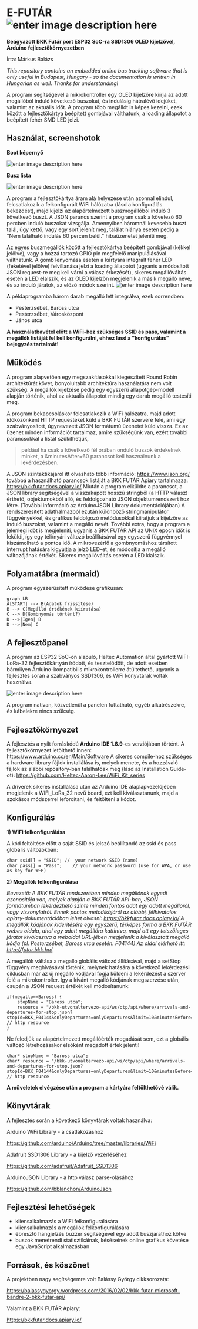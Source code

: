 ﻿# E-FUTÁR ![enter image description here](https://github.com/bazsimarkus/E-FUTAR/raw/master/docs/bkk_icon.png)
**Beágyazott BKK Futár port ESP32 SoC-ra SSD1306 OLED kijelzővel, Arduino fejlesztőkörnyezetben**

Írta: Márkus Balázs

*This repository contains an embedded online bus tracking software that is only useful in Budapest, Hungary - so the documentation is written in Hungarian as well. Thanks for understanding!*

A program segítségével a mikrokontroller egy OLED kijelzőre kiírja az adott megállóból induló következő buszokat, és indulásig hátralévő idejüket, valamint az aktuális időt. A program több megállót is képes kezelni, ezek között a fejlesztőkártya beépített gombjával válthatunk, a loading állapotot a beépített fehér SMD LED jelzi.

## Használat, screenshotok
**Boot képernyő**

![enter image description here](https://github.com/bazsimarkus/E-FUTAR/raw/master/docs/screenshot1.jpg)

**Busz lista**

![enter image description here](https://github.com/bazsimarkus/E-FUTAR/raw/master/docs/screenshot2.jpg)


A program a fejlesztőkártya áram alá helyezése után azonnal elindul, felcsatlakozik a felkonfigurált WiFi hálózatra (lásd a konfigurálás bekezdést), majd kijelzi az alapértelmezett buszmegállóból induló 3 következő buszt. A JSON parancs szerint a program csak a követező 60 percben induló buszokat vizsgálja. Amennyiben háromnál kevesebb buszt talál, úgy kettő, vagy egy sort jelenít meg, találat hiánya esetén pedig a "Nem található indulás 60 percen belül." hibaüzenetet jeleníti meg.

Az egyes buszmegállók között a fejlesztőkártya beépített gombjával (kékkel jelölve), vagy a hozzá tartozó GPIO pin megfelelő manipulálásával válthatunk. A gomb lenyomása esetén a kártyára integrált fehér LED (feketével jelölve) felvillanása jelzi a loading állapotot (ugyanis a módosított JSON request-re meg kell várni a válasz érkezését), sikeres megállóváltás esetén a LED elalszik, és az OLED kijelzőn megjelenik a másik megálló neve, és az induló járatok, az előző módok szerint.
![enter image description here](https://github.com/bazsimarkus/E-FUTAR/raw/master/docs/changeStops.jpg)

A példaprogramba három darab megálló lett integrálva, ezek sorrendben: 
 - Pesterzsébet, Baross utca
 - Pesterzsébet, Városközpont
 - János utca

**A használatbavétel előtt a WiFi-hez szükséges SSID és pass, valamint a megállók listáját fel kell konfigurálni, ehhez lásd a "konfigurálás" bejegyzés tartalmát!**


## Működés

A program alapvetően egy megszakításokkal kiegészített Round Robin architektúrát követ, bonyolultabb architektúra használatára nem volt szükség. A megállók kijelzése pedig egy egyszerű állapotgép-modell alapján történik, ahol az aktuális állapotot mindig egy darab megálló testesíti meg.

A program bekapcsoláskor felcsatlakozik a WiFi hálózatra, majd adott időközönként HTTP requesteket küld a BKK FUTÁR szervere felé, ami egy szabványosított, úgynevezett JSON formátumú üzenetet küld vissza. Ez az üzenet minden információt tartalmaz, amire szükségünk van, ezért további parancsokkal a listát szűkíthetjük, 

> például ha csak a következő fél órában onduló buszok érdekelnek minket, a &minutesAfter=60 parancsot kell használnunk a lekérdezésben. 

A JSON szintaktikájáról itt olvasható több információ: https://www.json.org/ továbbá a használható parancsok listáját a BKK FUTÁR Apiary tartalmazza:  https://bkkfutar.docs.apiary.io/ 
Miután a program elküldte a parancsot, a JSON library segítségével a visszakapott hosszú stringből (a HTTP válasz) érthető, objektumokból álló, és feldolgozható JSON objektumrendszert hoz létre. (További információ az ArduinoJSON Library dokumentációjában)
A rendszeresített adathalmazból ezután különböző stringmanipulátor függvényekkel, és grafikus feldolgozó metódusokkal kiíratjuk a kijelzőre az induló buszokat, valamint a megálló nevét. További extra, hogy a program a jelenlegi időt is megjeleníti, ugyanis a BKK FUTÁR API az UNIX epoch időt is leküldi, így egy téli/nyári változó beállításával egy egyszerű függvénnyel kiszámolható a pontos idő. 
A mikrovezérlő a gombnyomáshoz társított interrupt hatására kigyújtja a jelző LED-et, és módosítja a megálló változójának értékét. Sikeres megállóváltás esetén a LED kialszik.

## Folyamatábra (mermaid)

A program egyszerűsített működése grafikusan:

```mermaid
graph LR
A[START] --> B(Adatok frissítése)
B --> C(Megálló értékének kiíratása)
C --> D{Gombnyomás történt?}
D -->|Igen| B
D -->|Nem| C

```

## A fejlesztőpanel

A program az ESP32 SoC-on alapuló, Heltec Automation által gyártott WIFI-LoRa-32 fejlesztőkártyán íródott, és tesztelődött, de adott esetben bármilyen Arduino-kompatibilis mikrokontrollerre átültethető, ugyanis a fejlesztés során a szabványos SSD1306, és WiFi könyvtárak voltak használva.

 ![enter image description here](https://github.com/bazsimarkus/E-FUTAR/raw/master/docs/Heltec_WIFI-LoRa-32_DiagramPinoutFromTop.jpg)

A program natívan, közvetlenül a panelen futtatható, egyéb alkatrészekre, és kábelekre nincs szükség.

## Fejlesztőkörnyezet
A fejlesztés a nyílt forráskódú **Arduino IDE 1.6.9**-es verziójában történt.
A fejlesztőkörnyezet letölthető innen:
https://www.arduino.cc/en/Main/Software
A sikeres compile-hoz szükséges a hardware library fájlok installálása is, melyek menete, és a hozzávaló fájlok az alábbi repository-ban találhatóak meg (lásd az Installation Guide-ot): 
https://github.com/Heltec-Aaron-Lee/WiFi_Kit_series

A driverek sikeres installálása után az Arduino IDE alaplapkezelőjében megjelenik a WIFI_LoRa_32 nevű board, ezt kell kiválasztanunk, majd a szokásos módszerrel lefordítani, és feltölteni a kódot.

## Konfigurálás
**1) WiFi felkonfigurálása**

A kód feltöltése előtt a saját SSID és jelszó beállítandó az ssid és pass globális változókban:

	char ssid[] = "SSID"; //  your network SSID (name)
	char pass[] = "Pass";    // your network password (use for WPA, or use as key for WEP)

**2) Megállók felkonfigurálása**

*Bevezető: A BKK FUTÁR rendszerében minden megállónak egyedi azonosítója van, melyek alapján a BKK FUTÁR API-ban, JSON formátumban lekérdezhető szinte minden fontos adat egy adott megállóról, vagy viszonylatról. Ennek pontos metodikájáról az alábbi, félhivatalos apiary-dokumentációban lehet olvasni: https://bkkfutar.docs.apiary.io/
A megállók kódjának kiderítésére egy egyszerű, térképes forma a BKK FUTÁR webes oldala, ahol egy adott megállóra kattintva, majd ott egy tetszőleges járatot kiválasztva a weboldal URL-jében megjelenik a kiválasztott megálló kódja (pl. Pesterzsébet, Baross utca esetén: F04144)
Az oldal elérhető itt: http://futar.bkk.hu/*

A megállók váltása a megallo globális változó állításával, majd a setStop függvény meghívásával történik, melynek hatására a következő lekérdezési ciklusban már az új megálló kódjával fogja küldeni a lekérdezést a szerver felé a mikrokontroller. Így a kívánt megálló kódjának megszerzése után, csupán a JSON request értékét kell módosítanunk:

	if(megallo==Baross) {
        stopName = "Baross utca";
        resource = "/bkk-utvonaltervezo-api/ws/otp/api/where/arrivals-and-departures-for-stop.json?stopId=BKK_F04144&onlyDepartures=onlyDepartures&limit=10&minutesBefore=0&minutesAfter=60";                    // http resource
    }
Ne feledjük az alapértelmezett megállóérték megadását sem, ezt a globális változó létrehozásakor elsőként megadott érték jelenti!

	char* stopName = "Baross utca";
	char* resource = "/bkk-utvonaltervezo-api/ws/otp/api/where/arrivals-and-departures-for-stop.json?stopId=BKK_F04144&onlyDepartures=onlyDepartures&limit=10&minutesBefore=0&minutesAfter=60";                    // http resource

**A műveletek elvégzése után a program a kártyára feltölthetővé válik.**

## Könyvtárak

A fejlesztés során a következő könyvtárak voltak használva:


Arduino WiFi Library - a csatlakozáshoz

https://github.com/arduino/Arduino/tree/master/libraries/WiFi

Adafruit SSD1306 Library - a kijelző vezérléséhez

https://github.com/adafruit/Adafruit_SSD1306

ArduinoJSON Library - a http válasz parse-olásához

https://github.com/bblanchon/ArduinoJson

## Fejlesztési lehetőségek

 - kliensalkalmazás a WiFi felkonfigurálására
 - kliensalkalmazás a megállók felkonfigurálására
 - ébresztő hangjelzés buzzer segítségével egy adott buszjárathoz kötve
 - buszok menetrendi statisztikáinak, késéseinek online grafikus követése egy JavaScript alkalmazásban

## Források, és köszönet

A projektben nagy segítségemre volt Balássy György cikksorozata:

https://balassygyorgy.wordpress.com/2016/02/02/bkk-futar-microsoft-bandre-2-bkk-futar-api/

Valamint a BKK FUTÁR Apiary:

https://bkkfutar.docs.apiary.io/
